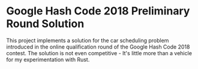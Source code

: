 # Google Hash Code 2018 Preliminary Round Solution
This project implements a solution for the car scheduling problem introduced in the online qualification round of the Google Hash Code 2018 contest. The solution is not even competitive - It's little more than a vehicle for my experimentation with Rust. 
